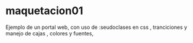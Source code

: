 # maquetacion01
 Ejemplo de un portal web, con uso de :seudoclases en css , tranciciones  y manejo de cajas , colores y fuentes,
